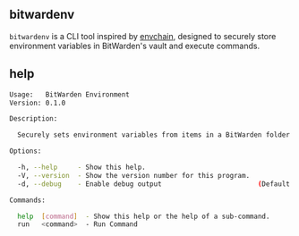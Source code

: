## bitwardenv

`bitwardenv` is a CLI tool inspired by
[envchain](https://github.com/sorah/envchain), designed to securely store
environment variables in BitWarden's vault and execute commands.

## help

```sh
Usage:   BitWarden Environment
Version: 0.1.0                

Description:

  Securely sets environment variables from items in a BitWarden folder and executes commands.

Options:

  -h, --help     - Show this help.                                            
  -V, --version  - Show the version number for this program.                  
  -d, --debug    - Enable debug output                        (Default: false)

Commands:

  help  [command]  - Show this help or the help of a sub-command.
  run   <command>  - Run Command
```
